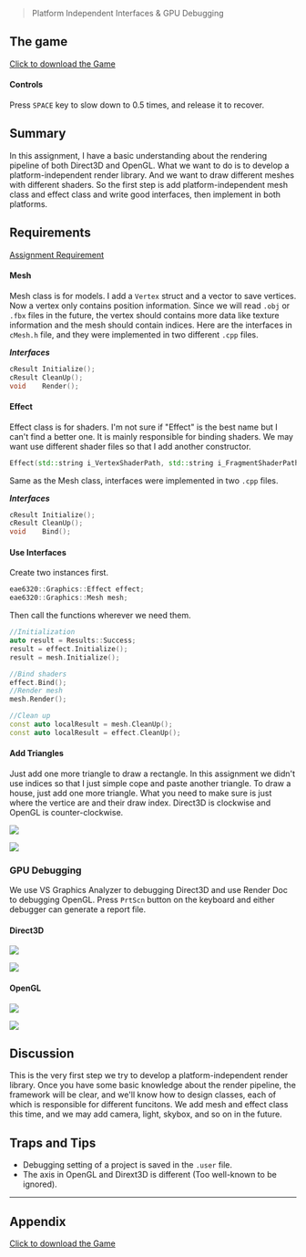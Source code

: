 > Platform Independent Interfaces & GPU Debugging


## The game
[Click to download the Game](/assets/A02_Zhitao.zip)
#### Controls
Press `SPACE` key to slow down to 0.5 times, and release it to recover.

## Summary

In this assignment, I have a basic understanding about the rendering pipeline of both Direct3D and OpenGL. What we want to do is to develop a platform-independent render library. And we want to draw different meshes with different shaders. So the first step is add platform-independent mesh class and effect class and write good interfaces, then implement in both platforms.

## Requirements
[Assignment Requirement](/assets/Requirement_02.pdf)

#### Mesh
Mesh class is for models. I add a `Vertex` struct and a vector to save vertices. Now a vertex only contains position information. Since we will read `.obj` or `.fbx` files in the future, the vertex should contains more data like texture information and the mesh should contain indices.
Here are the interfaces in `cMesh.h` file, and they were implemented in two different `.cpp` files.

***Interfaces***
```c++
cResult Initialize();
cResult CleanUp();
void	Render();
```

#### Effect
Effect class is for shaders. I'm not sure if "Effect" is the best name but I can't find a better one. It is mainly responsible for binding shaders. We may want use different shader files so that I add another constructor.
```c++
Effect(std::string i_VertexShaderPath, std::string i_FragmentShaderPath);
```
Same as the Mesh class, interfaces were implemented in two `.cpp` files.

***Interfaces***
```c++
cResult Initialize();
cResult CleanUp();
void    Bind();
```

#### Use Interfaces
Create two instances first.
```c++
eae6320::Graphics::Effect effect;
eae6320::Graphics::Mesh mesh;
```
Then call the functions wherever we need them.
```c++
//Initialization
auto result = Results::Success;
result = effect.Initialize();
result = mesh.Initialize();

//Bind shaders
effect.Bind();
//Render mesh
mesh.Render();

//Clean up
const auto localResult = mesh.CleanUp();
const auto localResult = effect.CleanUp();
```

#### Add Triangles
Just add one more triangle to draw a rectangle. In this assignment we didn't use indices so that I just simple cope and paste another triangle. To draw a house, just add one more triangle. What you need to make sure is just where the vertice are and their draw index. Direct3D is clockwise and OpenGL is counter-clockwise.

![](/img/in-post/write-up-02/run.JPG)

![](/img/in-post/write-up-02/house.JPG)

### GPU Debugging

We use VS Graphics Analyzer to debugging Direct3D and use Render Doc to debugging OpenGL. Press `PrtScn` button on the keyboard and either debugger can generate a report file.

#### Direct3D
![](/img/in-post/write-up-02/vsreport.JPG)

![](/img/in-post/write-up-02/vsdiagnose.JPG)


#### OpenGL
![](/img/in-post/write-up-02/rd.JPG)

![](/img/in-post/write-up-02/rdtv.JPG)

## Discussion
This is the very first step we try to develop a platform-independent render library. Once you have some basic knowledge about the render pipeline, the framework will be clear, and we'll know how to design classes, each of which is responsible for different funcitons. We add mesh and effect class this time, and we may add camera, light, skybox, and so on in the future. 

## Traps and Tips
* Debugging setting of a project is saved in the `.user` file.
* The axis in OpenGL and Dirext3D is different (Too well-known to be ignored).

---

## Appendix

[Click to download the Game](/assets/A02_Zhitao.zip)
